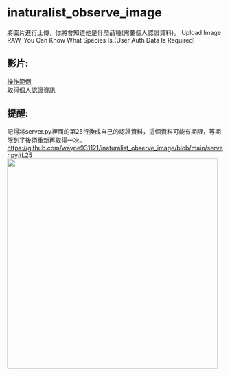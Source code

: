 # inaturalist_observe_image
將圖片進行上傳，你將會知道他是什麼品種(需要個人認證資料)。 Upload Image RAW, You Can Know What Species Is.(User Auth Data Is Required)

## 影片:<br>
[操作範例](https://drive.google.com/file/d/1HNQ4vhQ4oRoXTUrX3vZus1_WxbURRUAS/view?usp=sharing) <br>
[取得個人認證資訊](https://drive.google.com/file/d/1wO8a6X6ZAdeABOSLM298VO0HGr9LFNoo/view?usp=sharing)

## 提醒:<br>
記得將server.py裡面的第25行換成自己的認證資料，這個資料可能有期限，等期限到了後須重新再取得一次。<br>
https://github.com/wayne931121/inaturalist_observe_image/blob/main/server.py#L25 <br>
<img src="https://github.com/wayne931121/inaturalist_observe_image/assets/75261164/f0f7eb4a-51d4-4de4-af62-7a41bd2f44c6" width=490>
